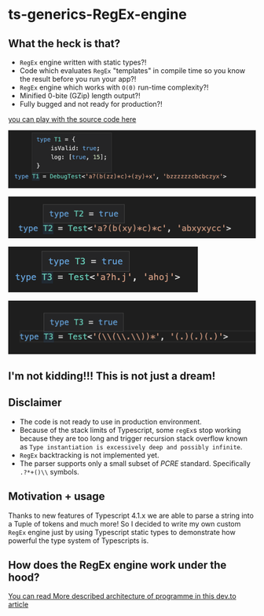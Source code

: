 # ts-generics-RegEx-engine

## What the heck is that?

- `RegEx` engine written with static types?!
- Code which evaluates `RegEx` "templates" in compile time so you know the result before you run your app?!
- `RegEx` engine which works with `O(0)` run-time complexity?!
- Minified 0-bite (GZip) length output?!
- Fully bugged and not ready for production?!

[you can play with the source code here](https://www.typescriptlang.org/play?target=1&ssl=1&ssc=1&pln=321&pc=1#code/PTAEFpK6dv4YgsAKBBRtQFkCGAXAC1AHsAHAUwCcCBLEgOwGcNN5V02vufxV8AnpVABJfNTqM8ZUAF5QAb1ShQAcnABGDaoBcoANqaNAGjXhVp9RoBMFsxoAMd1VtUBdZfad7Djy+f9XfwBOZ0d3T3VQn3Bg-2dNJ38ADmdQjxQVdVSY5PiQhIB2Z1SMrPBimML8s1T-ADZnYrKzRpj6mvVi-wBWZ0aW9T6Yns7wRv8AFmc+wfBpmMmxvv8AZmdpufWY1bHp-1tLdbnbGOsx9cDnWzntGJMzBMO1JLVtQe8DB0tXqzDnJyDO4GB6qADUAOuCXekVOBnOaghlm0RyeEUyam2Bl2iKhln2ZmOkQWBiWuNRlhWZk2kWGBlG5LUBNUEzMs0ibQMHUZqipqm6rXRWUqBmqPNZqjqZmakRyBjyPIFqlCKSFamiBjiPKlLl+sTVut0IO+PJVbxRXgNrh8WksSLevxs0JhGJccP0NjtYQtLku9hukQ0WI9OPBYWeLmZmiJro0JI9ZLDyL9Lj5mhpsbpHoZSbezI0Es07NjnI93NzqbCSs0A0DIo9YorBbCOs0Mtjco9CqbSo0ZqspUDGo9WqbOuser7BonRv0E69yP71h94Bng2Xs+XC7UM8s1gjq5dWX3m4RFY3e5Tq4Druswbv29UJ73Ubv0-j1kT9qfKesac-05Zn+j4AXuhZ-tOpbWOW34QXu1bQdO9bWI2sEStYrYodOnYYSBSrWP2q6Drew4ESBOqrHqBEGpRs6USB-arCutGDExdGgt+tFHAebGse6qxnpxPqrFeAk0cGImPmJRxRiJNHxqsX7OHJRxpopNFZqsOaccyqyFlpNGlnpUl8qs1Z6TR9ZmVJEqrK2Zk0Z2dlSUqqyEXZNHDm5Uk6pMepuQafmzn5Un9pMK5BRkAC+qAcGAAAC+BMOAFAAB6UAAxvgKVUFQJBUPwQgUKAACCAAmZUaAAPAAKgAfHIojiDQ+D0Aw0j6DVbj6KsGToIlyVpZl2XUHlBUoIIwgAMoAK4AEbVfVjViBIrVSLgZCdd11gZIVwgAPrlWVtWmAAqqYABKFAsPIS3yAACrgVBMBQIgMPgVWnQ1aXiAwZUsA4oAAPygFdLB6IdFVVUdi11aYs0LZ9cOlRV1Vg3VdWxRNRWgPtCMnaA52g9djV3aAj3Pa971I6AP0UH9APA8T4O4-jCOw-D83VV9nOI+jmMoHFoADSl6UUFlOVjXtxUUy9b0fWTK0tW1HVdfoDi7djwhHQTX2NbLVMfZDx0G-LtXI6b1NfRj0ugPjNVnQ1D1PXL1N4-NVWWwrFsu4bSM24LaBgLwIch0LId2-gZUADK0HNrCh9A4eJynyCB5wkClbluACCwM2tQANkwtsABIULgx1kzVtOpb9-0GLQDAAGbUKAABitDPfgK0ALamAAdIPjct1QuNg-gbhMx3Xe96AegMBQABu1C2zVuC0AX5ukzXdcsPow+t-t09MN34h96Ag-9wfo-j5PIPj3PoAL8v42TcVV09yQy-R7gJ9b7dO96b130Jfa+zN8CmDAftH+J8RAUB7nfcBj9n4ry1sVGB3tt50wZgYUBzdD7j0gfg0eGDEEYOQUvVBtsP5fwoMfJKAA5XuTACYAGESAzXek7UA7DOH4EATgwGINq56BocvehTAmFnxYWvDe5teZVV4e9UwGgA7UIoGQAuuAMoUAwb3AmDCKAAHc9Fn24SAweYjdG-29qYQxJibG901m-cmM0mCEGhrlAR9dcAMAEPoNwphe7mMviVXKQSz7OJxgAUTKrQfApj4ElXwPgKgVVPBhNHtgnxfiAnGE8AAaQoAIbxLAT5UEbgAc3yRiAAargAuM1irZJYL4gQNSVA1UBvIAA8j3eJVUMGeKoMjIpAgGoADJFAGAANbFNAI3UAYy3B6HqY04qUUOmgBqhoRqSgMQqH0AUhZDBQBzIECQJu2yNZ6C6UcloMUUDcKupo7R1jYFn2GaYHZAtbaxPiYknuPSm6AuSak9JGJMmlNAG0gJeTCnzJaaAcpVStlrKadCtpqBnkaK0TowFXzQD-ISY4s+YK0lDMyaM4pph0UUDUWg1x7iaokAJVCpFsLuqBKavAnFrz8WkvgYS+6biPGUtysjYJvyg6sGRakqpedC7F0ZVNTR8Sao-VqtClFDBKncOrki1QqhPAgwCZ4W50KAAGAASBQYD6FRVtWA8eUVLUmtAP1JKothqS3yp4Q59CB6DxZXMhgtAABeFApryt1VVcedUWi3KxhnLgoAqAUEqWlUAZBfaj1DkLaN2iZmgDmr-CgZVs25pOUwMgndy0lpKUQWgrSjHXRID3YqTAOFUB0ULBqhAUlkCYDoEARix39wufneaFB+4ZXbcAIxBAMqECBovWQM0HAaAAFZzWSAATQYdYaORisYuJDfTCNUaY2VP-ts6FRr3VmoxBapFlqAA6b6nXEPAa691nrBpiwlqNP1ByDCqA-XYS+56w2RujRU2N8bE13tfV+ke7dO4n0dXa79Lq3UYhBv+714sRq5RAyoANGGIEX2DSQUNl64NVLjddfACbzXbNPTjA2V1KnRNStBmRHqABUSKdWVICYJ4A8N8BFsxbkye8h9ABLcPq6FT6VAg0LRlGZbGy4Vy3oa-uxr8Pk19tx3j-Harr03vVUwIrmWssFT3KqmmZmmAUKAN+ehVBGI3mVDKT0yqqAANygAAI4zV8a1JutBqBebSto-ABcBA9IXqoUAUUA4qD0Lpyu31a5AJYKoIGRn1MmcpmZvjtH6YyKs-IolcSSUfPgcC0FKS0kucsOFyLtBovUGcJGvKPSqApYoKoTLj8cv6fyzg1QgmStMy4xm8zVXmCWbkTZ+rALHMtcc+S5z0mtOdYi+9HrMWqD9eoCQIb2B8qjfG9l8uuX70QndYtnjlXQ0sP9eR2R1m4bfZUHZwgLKCUA-Ix1sHKh0BzrICUrRJ9aYF3gfTfhviK0zTIGVAgxUF4n3rec0Alqusnd61QPD5GKegCGcS1r4KhkueRqoYnUWzsXcG1QG76axsC0p6AHn5H+cPb00tQ1AAKebIM3vLc+2tv7tnRX7aLaYAJ93QCTZF9N+uqgACUEuysvQqxZsHv35Fg6ByDxzELedQ7ADVHpAARHpOh00MFwB2jzVmTn4BINm8gQN-eQ+Jp-b+NjFdaf+6Bin+zrfkc82oSpeUMfRKRx29682Y8n2x8OqnoeGeB5UMz07sW1Dxayklkb6fKePN5-zlQgu1ePam7vNQEHXumaWx96rVvKfoHiatYqtDR7WAWdImF-DGC9sj9s2rJv6oR95+bhzTWnOB4h1PlQ0eY8eaKnFlPKPK+88I0NYjvrxpb9AIvBpTTbkehaDHwvpO4upQS+X1Lgfq+U9r3ztjUvO+reNzPvPpTovgSh1tMnHqoBQHvmniFpfuskLrliFg-mdk-i-slqlull-tKkfoBiRlLIygbGVBVrer-hZtBvRteubHVOrJrCmogGmhmlmo3M1GQOms1AnGwELC4gABqNQlRkCaICDYAzQFytSaIUAABal212t2EK6AG+QsFOEBCeHCZAyeyOMBih5Gme4g2e+gWhUe2+lAu+Gh+AwWF+V+FAegAARHNNYUgcdizsXpAc-mXugaNkFpsgYeRu5hAVAaYeYXAdfqANYRlPYWFo4UXlQKgW4RXkFt4VFG4PETKhTsgcXtYQNldhzrdvYVoV4SkXbGqvgBqrXFVKoKlM-nNBlFUalGNjUvIaAKsH2rbPwYIcIaIbQOIVIezpzhQN3ugHbo7noC7m7sVN7qAAwiQGVBQJ4IWuINCu5kEVYTCn4iFnHm0iFjoddHoG0ullsiUfwiJtevChiG9NMalNCgwDND3HNNQGig0o1HMRQHgPgMutdAxrqskmcWlIruIN8j9EEn9GlEATgT6sBmfjwowEwNcfWvIGsrftio1OwswDCRWkig4I+sidCR2mVEhvoVPjrIHliaiVsofglF6sfkBqRqPF6t7iQAXLcaISjBWkYvlDMiwJUiQFMaAE3PlMiu2sVOmr-IwIHq0Ulu0WIUjt0Vkb0b8RQP8bXKYDrN8alKYMSTiRjDQWDl-lEtNNJuIC8W8UwB8ZUl8UCalN3k8QsRYfASsQIGsTvnaZsfqdsXaXsZ4AcdqscYEp4CqZcdcbceNE7J4AMT9LMS6foKoG-O4Pej5gXH5gFpXqaqkk0ionfo-E8ZGdGZPIav4anmYd9hphGaoEsTGUigcfoCqemaVvoCmfKaABoNWY-PoE3A0i9KYBrN9noJmVGUVGWZroVioUntAQWaBsIsxhVmQHKZGVsUwO4JdPArQhIlIvAjIgCaIOaRjKpoHmAiIEwIaYQOWqSZTmAuqeWmDk2SDHuQefWkinWYHsmVQKmZCSiTiU2VlgYK2UXPWWebiWDnoOgLjuIGidScDIHi2W2fWZ2aBvPJQqPOgJAdSQAITIqEAcLxlPxwWgCEAbSUAMBGarwTkd5TmTklRTQOzbLrl+nyAOA4rvZkBkUGoDkGAtCPnPlVlsagkn7gmeCTakXkXUFM6RGk79nN4uFoEV5-q24iD3R6BgLNorEkBECtzkBrSnJoVGIeY+5MC4DLw2kYpGKEAbzFSsEkA6JMBMBVKgBY7SZGEzGgZcVUn4EU5PE3nGnXpmnnFVR8XEWMXIwHGAnnF5bN74m867n7lLqHllTHkqCnlQmonfbplXkRWvFRXQr3lT7jknyTmy5Mb0V+UKlUbKnmlqnxUalf4fmhVb5fntn54bnnExWU6b7n6NznF6Aql1UqA2IIF5W8YMUCWdUeY-S3Jhnr6U5zqvnlp6C-l1Uf687pmwUvycXkkAZgnUm8WN78X1SRlpHnY5nMWqCZFDaSXGauWRXvEeXdzmnd4U6OV4FkaU4+X5UCWNUBVg4dWgbBUFYNzfrXnnXRUnJoa-lJWiApVvFonMUZW85ZX4A5Um5bX+XrnFUNUvnYnlrjYU4jXZXEW5UI2FWBXAldmYVLXPoeorVEZOUPVPV9V+U7XCWs77ViVHXZFc7upilCEiGSmSHSEs19Fg53Wn5g7U3pQFXG4AnvXmnfZfU4L7zfrA2FmUXY30W42+UvWUWKnMlVQqmlWTVlQY2PwapK19Uq3PUbYBX1WE2k2qBIU220zIU20EWMr24UBzQzSVKG0fSeCTlenwbVIek-Q+2oqeCEGenyCqoFzqqaoHFAFgykxEXK2EHEGTk+yUxlTR2ImyAhnk2Un3UQlgw0HpVPn2UU4EZgBvFaYLJXLKWK2w3EUj796kAvygCGX0mdrXr83Z24GC1T752NnQoh0-SRlI66pEBqgl3TLNprK0BlR6B1khYFwkCVKiIkxzXkZ6DuaT0NLT16A1UUAhbgnRyL3L1MAhbDwkBeaibWUkAkwMBKWgA9yRUeYbwFweaHm0x-Rpar3r0LJMBT0z08mQX73UmH1L3MzpYcbCAe29XpSB26qFWwN6qNTO2u3u3MbQNkCFWCWb0R2BaaxYwQPFQ7JIMu1u1QOqC4BAyi5zSi7hrhra6CYZTa5gg0MCBMO1GWBzS0NcPhrVG8PhoCC1HSr4OMo1TD63RoPkOUPUOpSsMMP0MZTOC4BzQyMyMZQKNCOByryrBx1-yqCi4fr6Nvr9wfra70POCi79za4WNWOWNjbJq24O49LDpCyDFO521jStLppPx32mU5qVLY4VplQkBGIMCoBAA)




![RegEx engine preview](/docs/preview-1.png)

![RegEx engine preview](/docs/preview-2.png)

![RegEx engine preview](/docs/preview-3.png)

![RegEx engine preview](/docs/preview-4.png)


## I'm not kidding!!! This is not just a dream!

## Disclaimer
- The code is not ready to use in production environment.
- Because of the stack limits of Typescript, some `regEx`s stop working because they are too long and trigger recursion stack overflow known as `Type instantiation is excessively deep and possibly infinite`.
- `RegEx` backtracking is not implemented yet. 
- The parser supports only a small subset of *PCRE* standard. Specifically `.?*+()\\` symbols.


## Motivation + usage

Thanks to new features of Typescript 4.1.x we are able to parse a string into a Tuple of tokens and much more! So I decided to write my own custom `RegEx` engine just by using Typescript static types to demonstrate how powerful the type system of Typescripts is.

## How does the RegEx engine work under the hood?
[You can read More described architecture of programme in this dev.to article](https://dev.to/svehla/world-first-static-time-regex-engine-with-o-0-time-complexity-4k4e)
